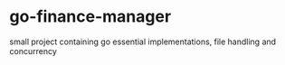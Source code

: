 # go-finance-manager
small project containing go essential implementations, file handling and concurrency
